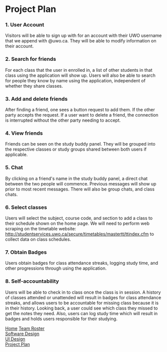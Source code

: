 # Project Plan


### 1. User Account 
Visitors will be able to sign up with for an account with their UWO username that we append with @uwo.ca.  They will be able to modify information on their account.


### 2. Search for friends
For each class that the user in enrolled in, a list of other students in that class using the application will show up.  Users will also be able to search for people they know by name using the application, independent of whether they share classes.


### 3. Add and delete friends
After finding a friend, one sees a button request to add them.  If the other party accepts the request.  If a user want to delete a friend, the connection is interrupted without the other party needing to accept.


### 4. View friends
Friends can be seen on the study buddy panel.  They will be grouped into the respective classes or study groups shared between both users if applicable.  


### 5. Chat
By clicking on a friend's name in the study buddy panel, a direct chat between the two people will commence.  Previous messages will show up prior to most recent messages.  There will also be group chats, and class chats.


### 6. Select classes
Users will select the subject, course code, and section to add a class to their schedule shown on the home page.  We will need to perform web scraping on the timetable website: http://studentservices.uwo.ca/secure/timetables/mastertt/ttindex.cfm to collect data on class schedules.


### 7. Obtain Badges
Users obtain badges for class attendance streaks, logging study time, and other progressions through using the application.
 

### 8. Self-accountability
Users will be able to check in to class once the class is in session.  A history of classes attended or unattended will result in badges for class attendance streaks, and allows users to be accountable for missing class because it is in their history.  Looking back, a user could see which class they missed to get the notes they need.  Also, users can log study time which will result in badges and holds users responsible for their studying.


[Home](README.md)
[Team Roster](TEAMROSTER.md)  
[Software Design](SOFTWAREDESIGN.md)  
[UI Design](UIDESIGN.md)  
[Project Plan](PROJECTPLAN.md) 